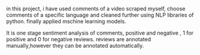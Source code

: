 in this project, i have used comments of a video scraped myself, choose comments of a 
specific language and cleaned further using NLP libraries of python. finally applied mschine learning models.

It is one stage sentiment analysis of comments, positive and negative , 1 for positive and 0  for negative reviews.
reviews are annotated manually,however they can be annotated automatically.
